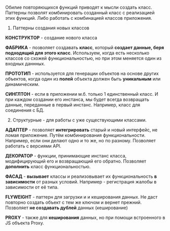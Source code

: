 Обилие повторяющихся функций приводят к мысли создать класс.
Паттерны позволят комбинировать созданный класс с реализацией этих функций.
Либо работать с комбинацией классов приложения.

1) Паттерны создания новых классов

**КОНСТРУКТОР** - создание нового класса

**ФАБРИКА** - позволяет создавать **класс**, который **создает данные, беря подходящий для этого класс**. Используем, когда есть несколько классов со схожей функциональностью, но при этом меняется один из входных даннных.

**ПРОТОТИП** - используется для генерации объектов на основе других объектов, когда один из **полей** объекта должен быть **уникальным** или динамическим.

**СИНГЛТОН** - если в приложении м.б. только 1 единственный класс. И при каждом создании его инстанса, мы будет всегда возвращать данные, переданные в первый инстанс. Например, класс для соединения с БД.

2) Структурные  - для работы с уже существующими классами.

**АДАПТЕР** - позволяет **интегрировать** старый и новый интерфейс, не ломая приложение. Путём комбинирования функциональности. Например, если они делают одно и то же, но по разному. Позволяет работать с версиями API.

**ДЕКОРАТОР** - функции, принимающие инстанс класса, модифицирующий его и возвращающий его обратно. Позволяет **дополнить** класс функциональностью.

**ФАСАД** - **вызывает** классы и реализовывает их функциональность **в зависимости** от разных условий. Например - регистрация жалобы в зависимости от её типа.

**FLYWEIGHT** - паттерн для загрузки и и кеширования данных. Не даст повторно создать объект с тем же ключом и вернет прежний. Позволяет **не создавать дублей** данных (кеширование)

**PROXY** - также для **кеширования** данных, но при помощи встроенного в JS объекта Proxy. 

